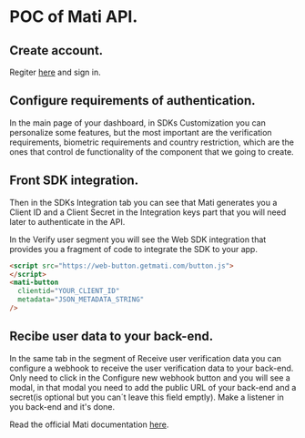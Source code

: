 # POC of Mati API.

## Create account.

Regiter [here](https://dashboard.getmati.com/auth/signup) and sign in.

## Configure requirements of authentication.

In the main page of your dashboard, in SDKs Customization you can personalize some features, but the most important are the verification requirements, biometric requirements and country restriction, which are the ones that control de functionality of the component that we going to create.


## Front SDK integration.

Then in the SDKs Integration tab you can see that Mati generates you a Client ID and a Client Secret in the Integration keys part that you will need later to authenticate in the API.

In the Verify user segment you will see the Web SDK integration that provides you a fragment of code to integrate the SDK to your app.

```html
<script src="https://web-button.getmati.com/button.js">
</script>
<mati-button
  clientid="YOUR_CLIENT_ID"
  metadata="JSON_METADATA_STRING"
/>
```
## Recibe user data to your back-end.

In the same tab in the segment of Receive user verification data you can configure a webhook to receive the user verification data to your back-end.
Only need to click in the Configure new webhook button and you will see a modal, in that modal you need to add the public URL of your back-end and a secret(is optional but you can´t leave this field emptly).
Make a listener in you back-end and it's done.

Read the official Mati documentation [here](https://docs.getmati.com/#i-api-user-verification).